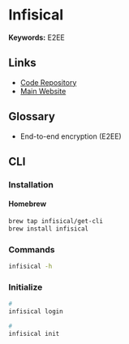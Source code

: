 # Infisical

**Keywords:** E2EE

## Links

- [Code Repository](https://github.com/Infisical/infisical)
- [Main Website](https://infisical.com/)

## Glossary

- End-to-end encryption (E2EE)

## CLI

### Installation

#### Homebrew

```sh
brew tap infisical/get-cli
brew install infisical
```

### Commands

```sh
infisical -h
```

### Initialize

```sh
#
infisical login

#
infisical init
```
